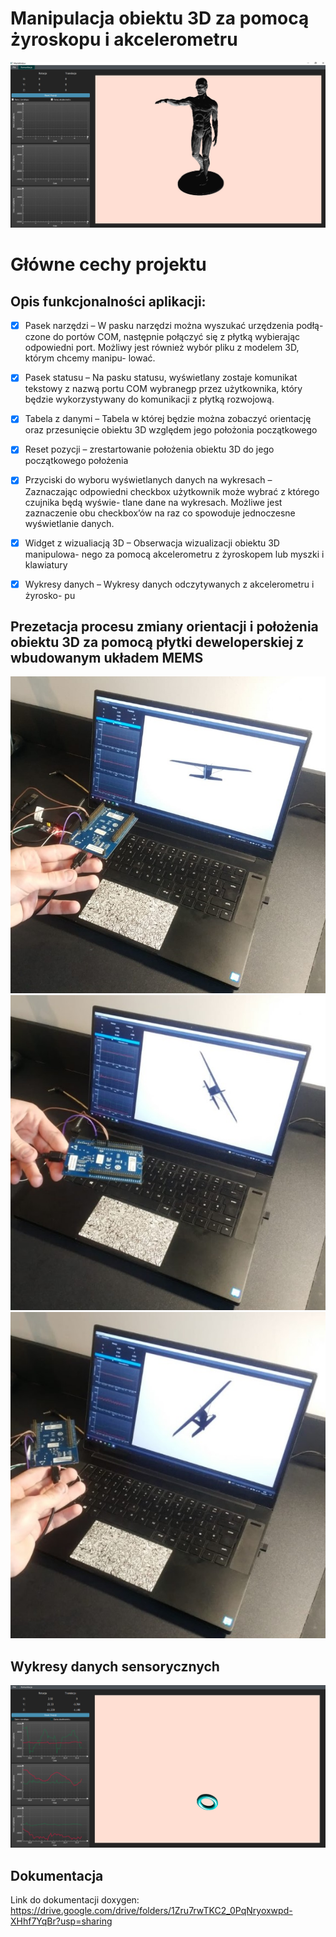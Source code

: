 # Manipulacja obiektu 3D za pomocą żyroskopu i akcelerometru
![](docs/img/anatomy_wds.jpg)

# Główne cechy projektu
## Opis funkcjonalności aplikacji:
- [X] Pasek narzędzi – W pasku narzędzi można wyszukać urzędzenia podłą-
czone do portów COM, następnie połączyć się z płytką wybierając odpowiedni
port. Możliwy jest również wybór pliku z modelem 3D, którym chcemy manipu-
lować.
- [X] Pasek statusu – Na pasku statusu, wyświetlany zostaje komunikat tekstowy z
nazwą portu COM wybranegp przez użytkownika, który będzie wykorzystywany
do komunikacji z płytką rozwojową.
- [X] Tabela z danymi – Tabela w której będzie można zobaczyć orientację oraz
przesunięcie obiektu 3D względem jego położonia początkowego
- [X] Reset pozycji – zrestartowanie położenia obiektu 3D do jego początkowego
położenia
- [X] Przyciski do wyboru wyświetlanych danych na wykresach – Zaznaczając
odpowiedni checkbox użytkownik może wybrać z którego czujnika będą wyświe-
tlane dane na wykresach. Możliwe jest zaznaczenie obu checkbox’ów na raz co
spowoduje jednoczesne wyświetlanie danych.
- [X] Widget z wizualiacją 3D – Obserwacja wizualizacji obiektu 3D manipulowa-
nego za pomocą akcelerometru z żyroskopem lub myszki i klawiatury
- [X] Wykresy danych – Wykresy danych odczytywanych z akcelerometru i żyrosko-
pu


## Prezetacja procesu zmiany orientacji i położenia obiektu 3D za pomocą płytki deweloperskiej z wbudowanym układem MEMS
![](docs/img/samolot0.jpg)
![](docs/img/samolot1.jpg)
![](docs/img/samolot2.jpg)

## Wykresy danych sensorycznych
![](docs/img/plots.png)

## Dokumentacja
Link do dokumentacji doxygen:
https://drive.google.com/drive/folders/1Zru7rwTKC2_0PqNryoxwpd-XHhf7YqBr?usp=sharing
